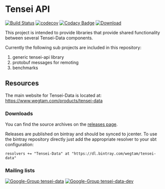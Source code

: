 # Tensei API

[![Build Status](https://travis-ci.org/Tensei-Data/tensei-api.svg?branch=master)](https://travis-ci.org/Tensei-Data/tensei-api)
[![codecov](https://codecov.io/gh/Tensei-Data/tensei-api/branch/master/graph/badge.svg)](https://codecov.io/gh/Tensei-Data/tensei-api)
[![Codacy Badge](https://api.codacy.com/project/badge/Grade/2d647ef10b7b404c9bbd00f4e322d97a)](https://www.codacy.com/app/jan0sch/tensei-api)
[![Download](https://api.bintray.com/packages/wegtam/tensei-data/tensei-api/images/download.svg)](https://bintray.com/wegtam/tensei-data/tensei-api/_latestVersion)

This project is intended to provide libraries that provide shared 
functionality between several Tensei-Data components.

Currently the following sub projects are included in this repository:

1. generic tensei-api library
2. protobuf messages for remoting
3. benchmarks

## Resources

The main website for Tensei-Data is located at: https://www.wegtam.com/products/tensei-data

### Downloads

You can find the source archives on the 
[releases page](https://github.com/Tensei-Data/tensei-api/releases).

Releases are published on bintray and should be synced to jcenter. To use the bintray repository directly just add the appropriate resolver to your sbt configuration:

    resolvers += "Tensei-Data" at "https://dl.bintray.com/wegtam/tensei-data"

### Mailing lists

[![Google-Group tensei-data](https://img.shields.io/badge/group-tensei--data-brightgreen.svg)](https://groups.google.com/forum/#!forum/tensei-data)
[![Google-Group tensei-data-dev](https://img.shields.io/badge/group-tensei--data--dev-orange.svg)](https://groups.google.com/forum/#!forum/tensei-data-dev)
